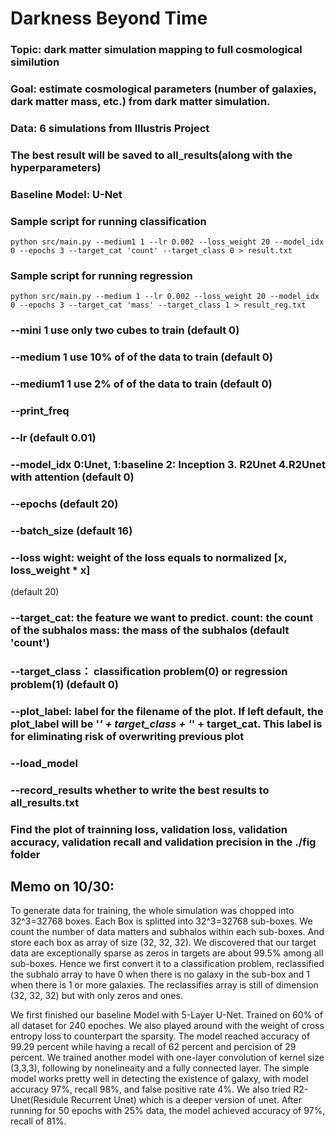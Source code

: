 # Darkness Beyond Time 

### Topic: dark matter simulation mapping to full cosmological similution 

### Goal: estimate cosmological parameters (number of galaxies, dark matter mass, etc.) from dark matter simulation.

### Data: 6 simulations from Illustris Project

### The best result will be saved to all_results(along with the hyperparameters)

### Baseline Model: U-Net

### Sample script for running classification
`python src/main.py --medium1 1 --lr 0.002 --loss_weight 20 --model_idx 0 --epochs 3 --target_cat 'count' --target_class 0 > result.txt`
### Sample script for running regression
`python src/main.py --medium 1 --lr 0.002 --loss_weight 20 --model_idx 0 --epochs 3 --target_cat 'mass' --target_class 1 > result_reg.txt`



### --mini  1 use only two cubes to train  (default 0)
### --medium 1 use 10% of of the data to train  (default 0)
### --medium1 1 use 2% of of the data to train  (default 0)
### --print_freq 
### --lr  (default 0.01)
### --model_idx 0:Unet, 1:baseline 2: Inception 3. R2Unet 4.R2Unet with attention   (default 0)
### --epochs  (default 20)
### --batch_size  (default 16)
### --loss wight: weight of the loss equals to normalized [x, loss_weight * x]
(default 20)
### --target_cat: the feature we want to predict. count: the count of the subhalos mass: the mass of the subhalos   (default 'count')
### --target_class：  classification problem(0) or regression problem(1)   (default 0)
### --plot_label:  label for the filename of the plot. If left default, the plot_label will be '_' + target_class + '_' + target_cat. This label is for eliminating risk of overwriting previous plot 
### --load_model 
### --record_results whether to write the best results to all_results.txt

### Find the plot of trainning loss, validation loss, validation accuracy, validation recall and validation precision in the ./fig folder

## Memo on 10/30:

To generate data for training, the whole simulation was chopped into 32^3=32768 boxes. Each Box is splitted into 32^3=32768 sub-boxes. We count the number of data matters and subhalos within each sub-boxes. And store each box as array of size (32, 32, 32). We discovered that our target data are exceptionally sparse as zeros in targets are about 99.5% among all sub-boxes. Hence we first convert it to a classification problem, reclassified the subhalo array to have 0 when there is no galaxy in the sub-box and 1 when there is 1 or more galaxies. The reclassifies array is still of dimension (32, 32, 32) but with only zeros and ones. 

We first finished our baseline Model with 5-Layer U-Net. Trained on 60% of all dataset for 240 epoches. We also played around with the weight of cross entropy loss to counterpart the sparsity. The model reached accuracy of 99.29 percent while having a recall of 62 percent and percision of 29 percent. We trained another model with one-layer convolution of kernel size (3,3,3), following by nonelineaity and a fully connected layer. The simple model works pretty well in detecting the existence of galaxy, with model accuracy 97%, recall 98%, and false positive rate 4%. We also tried R2-Unet(Residule Recurrent Unet) which is a deeper version of unet. After running for 50 epochs with 25% data, the model achieved accuracy of 97%, recall of 81%. 
